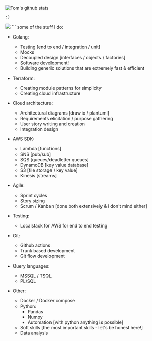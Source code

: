 ![Tom's github stats](https://github-readme-stats.vercel.app/api?username=tbal999&count_private=true&hide=contribs,prs&show_icons=true&theme=blue-green) 
```
:)
```
<img src="https://komarev.com/ghpvc/?username=tbal999">
```
some of the stuff I do:

- Golang:
	- Testing [end to end / integration / unit]
	- Mocks
	- Decoupled design [interfaces / objects / factories]
	- Software development!
	- Building generic solutions that are extremely fast & efficient
	
- Terraform:
	- Creating module patterns for simplicity
	- Creating cloud infrastructure

- Cloud architecture:
	- Architectural diagrams [draw.io / plantuml]
	- Requirements elicitation / purpose gathering
	- User story writing and creation
	- Integration design

- AWS SDK:
	- Lambda [functions]
	- SNS [pub/sub]
	- SQS [queues/deadletter queues]
	- DynamoDB [key value database]
	- S3 [file storage / key value]
	- Kinesis [streams]
	
- Agile:
	- Sprint cycles
	- Story sizing
	- Scrum / Kanban [done both extensively & i don't mind either]
	
- Testing:
	- Localstack for AWS for end to end testing
	
- Git:
	- Github actions
	- Trunk based development
	- Git flow development
	
- Query languages: 
	- MSSQL / TSQL
	- PL/SQL
	
- Other:
	- Docker / Docker compose
	- Python:
		- Pandas
		- Numpy
		- Automation [with python anything is possible]
	- Soft skills [the most important skills - let's be honest here!]
	- Data analysis
```
